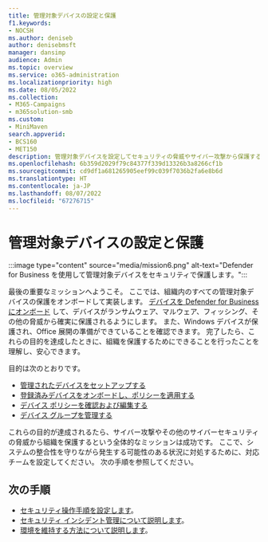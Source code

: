 ```yaml
---
title: 管理対象デバイスの設定と保護
f1.keywords:
- NOCSH
ms.author: deniseb
author: denisebmsft
manager: dansimp
audience: Admin
ms.topic: overview
ms.service: o365-administration
ms.localizationpriority: high
ms.date: 08/05/2022
ms.collection:
- M365-Campaigns
- m365solution-smb
ms.custom:
- MiniMaven
search.appverid:
- BCS160
- MET150
description: 管理対象デバイスを設定してセキュリティの脅威やサイバー攻撃から保護する方法の概要。 すべてのデバイスを登録してオンボーディングすることにより、サイバーセキュリティの防御とエンドポイント保護を実装します。 デバイス ポリシーを設定し、デバイス グループを管理する方法をご覧ください。
ms.openlocfilehash: 6b359d2029f79c84377f339d13326b3a8266cf1b
ms.sourcegitcommit: cd9df1a681265905eef99c039f7036b2fa6e8b6d
ms.translationtype: HT
ms.contentlocale: ja-JP
ms.lasthandoff: 08/07/2022
ms.locfileid: "67276715"
---
```

# <a name="set-up-and-secure-managed-devices"></a>管理対象デバイスの設定と保護

:::image type="content" source="media/mission6.png" alt-text="Defender for Business を使用して管理対象デバイスをセキュリティで保護します。":::

最後の重要なミッションへようこそ。 ここでは、組織内のすべての管理対象デバイスの保護をオンボードして実装します。 [デバイスを Defender for Business にオンボード](../security/defender-business/mdb-onboard-devices.md) して、デバイスがランサムウェア、マルウェア、フィッシング、その他の脅威から確実に保護されるようにします。 また、Windows デバイスが保護され、Office 展開の準備ができていることを確認できます。 完了したら、これらの目的を達成したときに、組織を保護するためにできることを行ったことを理解し、安心できます。

目的は次のとおりです。

- [管理されたデバイスをセットアップする](m365bp-managed-devices-setup.md)
- [登録済みデバイスをオンボードし、ポリシーを適用する](m365bp-onboard-devices-mdb.md)
- [デバイス ポリシーを確認および編集する](m365bp-view-edit-create-mdb-policies.md)
- [デバイス グループを管理する](m365bp-device-groups-mdb.md)

これらの目的が達成されるたら、サイバー攻撃やその他のサイバーセキュリティの脅威から組織を保護するという全体的なミッションは成功です。 ここで、システムの整合性を守りながら発生する可能性のある状況に対処するために、対応チームを設定してください。 次の手順を参照してください。

## <a name="next-steps"></a>次の手順

- [セキュリティ操作手順を設定します](m365bp-security-incident-quick-start.md)。
- [セキュリティ インシデント管理について説明します](m365bp-security-incident-management.md)。
- [環境を維持する方法について説明します](m365bp-maintain-environment.md)。
